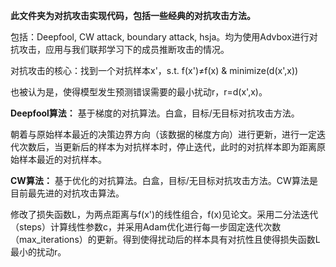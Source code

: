 **此文件夹为对抗攻击实现代码，包括一些经典的对抗攻击方法。**

包括：Deepfool, CW attack, boundary attack, hsja。均为使用Advbox进行对抗攻击，应用与我们联邦学习下的成员推断攻击的情况。

对抗攻击的核心：找到一个对抗样本x'，s.t. f(x')≠f(x) & minimize(d(x',x))

也被认为是，使得模型发生预测错误需要的最小扰动r，r=d(x',x)。

**Deepfool算法：**
基于梯度的对抗算法。白盒，目标/无目标对抗攻击方法。

朝着与原始样本最近的决策边界方向（该数据的梯度方向）进行更新，进行一定迭代次数后，当更新后的样本为对抗样本时，停止迭代，此时的对抗样本即为距离原始样本最近的对抗样本。

**CW算法：**
基于优化的对抗算法。白盒，目标/无目标对抗攻击方法。CW算法是目前最先进的对抗攻击算法。

修改了损失函数L，为两点距离与f(x')的线性组合，f(x)见论文。采用二分法迭代（steps）计算线性参数c，并采用Adam优化进行每一步固定迭代次数（max_iterations）的更新。得到使得扰动后的样本具有对抗性且使得损失函数L最小的扰动r。





